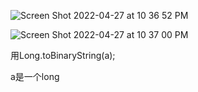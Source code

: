 ![Screen Shot 2022-04-27 at 10 36 52 PM](https://user-images.githubusercontent.com/59748598/165683566-c659da76-86d2-46f0-842a-032871ad993c.png)


![Screen Shot 2022-04-27 at 10 37 00 PM](https://user-images.githubusercontent.com/59748598/165683584-12bafa67-9b47-49e5-b7b1-04e5bc2fd534.png)

用Long.toBinaryString(a);

a是一个long



